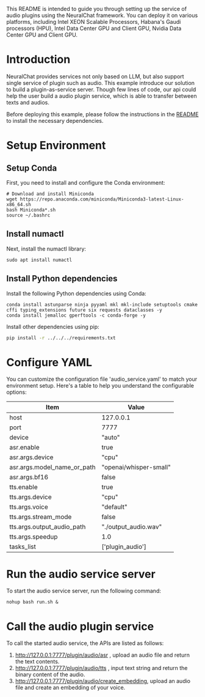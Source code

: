 
This README is intended to guide you through setting up the service of audio plugins using the NeuralChat framework. You can deploy it on various platforms, including Intel XEON Scalable Processors, Habana's Gaudi processors (HPU), Intel Data Center GPU and Client GPU, Nvidia Data Center GPU and Client GPU.

# Introduction
NeuralChat provides services not only based on LLM, but also support single service of plugin such as audio. This example introduce our solution to build a plugin-as-service server. Though few lines of code, our api could help the user build a audio plugin service, which is able to transfer between texts and audios.

Before deploying this example, please follow the instructions in the [README](../../README.md) to install the necessary dependencies.

# Setup Environment

## Setup Conda

First, you need to install and configure the Conda environment:

```shell
# Download and install Miniconda
wget https://repo.anaconda.com/miniconda/Miniconda3-latest-Linux-x86_64.sh
bash Miniconda*.sh
source ~/.bashrc
```

## Install numactl

Next, install the numactl library:

```shell
sudo apt install numactl
```

## Install Python dependencies

Install the following Python dependencies using Conda:

```shell
conda install astunparse ninja pyyaml mkl mkl-include setuptools cmake cffi typing_extensions future six requests dataclasses -y
conda install jemalloc gperftools -c conda-forge -y
```

Install other dependencies using pip:

```bash
pip install -r ../../../requirements.txt
```


# Configure YAML

You can customize the configuration file 'audio_service.yaml' to match your environment setup. Here's a table to help you understand the configurable options:

|  Item                             | Value                                  |
| --------------------------------- | ---------------------------------------|
| host                              | 127.0.0.1                              |
| port                              | 7777                                   |
| device                            | "auto"                                 |
| asr.enable                        | true                                   |
| asr.args.device                   | "cpu"                                  |
| asr.args.model_name_or_path       | "openai/whisper-small"                 |
| asr.args.bf16                     | false                                  |
| tts.enable                        | true                                   |
| tts.args.device                   | "cpu"                                  |
| tts.args.voice                    | "default"                              |
| tts.args.stream_mode              | false                                  |
| tts.args.output_audio_path        | "./output_audio.wav"                   |
| tts.args.speedup                  | 1.0                                    |
| tasks_list                        | ['plugin_audio']              |


# Run the audio service server
To start the audio service server, run the following command:

```shell
nohup bash run.sh &
```

# Call the audio plugin service
To call the started audio service, the APIs are listed as follows:
1. http://127.0.0.1:7777/plugin/audio/asr , upload an audio file and return the text contents.
2. http://127.0.0.1:7777/plugin/audio/tts , input text string and return the binary content of the audio.
3. http://127.0.0.1:7777/plugin/audio/create_embedding, upload an audio file and create an embedding of your voice.

